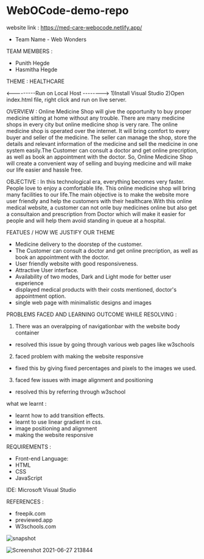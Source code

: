 # WebOCode-demo-repo

website link : https://med-care-webocode.netlify.app/
- Team Name - Web Wonders

TEAM MEMBERS :
- Punith Hegde 
- Hasmitha Hegde


THEME : HEALTHCARE


<---------Run on Local Host -------->
1)Install Visual Studio
2)Open index.html file, right click and run on live server.


OVERVIEW :
Online Medicine Shop will give the opportunity to buy proper medicine sitting at home without any trouble. There are many medicine shops in every city but online medicine shop is very rare. The online medicine shop is operated over the internet. It will bring comfort to every buyer and seller of the medicine. The seller can manage the shop, store the details and relevant information of the medicine and sell the medicine in one system easily.The Customer can  consult a doctor and get online precription, as well as book an appointment with the doctor. So, Online Medicine Shop will create a convenient way of selling and buying medicine and will make our life easier and hassle free.


OBJECTIVE :
In this technological era, everything becomes very faster. People love to enjoy a comfortable life. This online medicine shop will bring many facilities to our life.The main objective is to make the website more user friendly and help the customers with their healthcare.With this online medical website, a customer can not onle buy medicines online but also get a consultaion and prescription from Doctor which will make it easier for people and will help them avoid standing in queue at a hospital.


FEATUES / HOW WE JUSTIFY OUR THEME
- Medicine delivery to the doorstep of the customer.
- The Customer can  consult a doctor and get online precription, as well as book an appointment with the doctor.
- User friendly website with good responsiveness.
- Attractive User interface.
- Availability of two modes, Dark and Light mode for better user experience
- displayed medical products with their costs mentioned, doctor's appointment option.
- single web page with minimalistic designs and images



PROBLEMS FACED AND LEARNING OUTCOME WHILE RESOLVING :
1) There was an overalpping of navigationbar with the website body container
- resolved this issue by going through various web pages like w3schools
2) faced problem with making the website responsive
- fixed this by giving fixed percentages and pixels to the images we used.
3) faced few issues with image alignment and positioning
- resolved this by referring through w3school

 what we learnt :
 - learnt how to add transition effects.
 - learnt to use linear gradient in css.
 - image positioning and alignment
 - making the website responsive
 

REQUIREMENTS :
- Front-end Language:
- HTML
- CSS
- JavaScript

IDE: Microsoft Visual Studio

REFERENCES :
- freepik.com 
- previewed.app
- W3schools.com

![snapshot](https://user-images.githubusercontent.com/58084673/123555078-1e1f3400-d7a1-11eb-948c-30afcb6c234e.png)

![Screenshot 2021-06-27 213844](https://user-images.githubusercontent.com/58084673/123554823-8705ac80-d79f-11eb-8137-7deabe1759f5.png)
